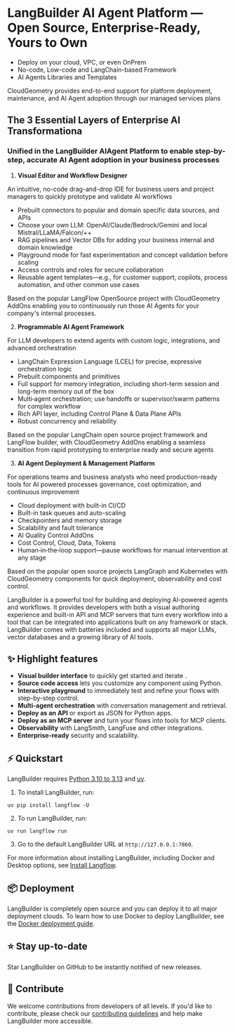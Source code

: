 
# LangBuilder AI Agent Platform — Open Source, Enterprise-Ready, Yours to Own

-   Deploy on your cloud, VPC, or even OnPrem
-   No-code, Low-code and LangChain-based Framework
-   AI Agents Libraries and Templates

CloudGeometry provides end-to-end support for platform deployment, maintenance, and AI Agent adoption through our managed services plans

## The 3 Essential Layers of Enterprise AI Transformationa

### Unified in the LangBuilder AIAgent Platform to enable step-by-step, accurate AI Agent adoption in your business processes

1.  **Visual Editor and Workflow Designer**

An intuitive, no-code drag-and-drop IDE for business users and project managers to quickly prototype and validate AI workflows

-   Prebuilt connectors to popular and domain specific data sources, and APIs
-   Choose your own LLM: OpenAI/Claude/Bedrock/Gemini and local Mistral/LLaMA/Falcon/++
-   RAG pipelines and Vector DBs for adding your business internal and domain knowledge
-   Playground mode for fast experimentation and concept validation before scaling
-   Access controls and roles for secure collaboration
-   Reusable agent templates—e.g., for customer support, copilots, process automation, and other common use cases

Based on the popular LangFlow OpenSource project with CloudGeometry AddOns enabling you to continuously run those AI Agents for your company's internal processes.

2.  **Programmable AI Agent Framework**

For LLM developers to extend agents with custom logic, integrations, and advanced orchestration

-   LangChain Expression Language (LCEL) for precise, expressive orchestration logic
-   Prebuilt components and primitives
-   Full support for memory integration, including short-term session and long-term memory out of the box
-   Multi‑agent orchestration; use handoffs or supervisor/swarm patterns for complex workflow
-   Rich API layer, including Control Plane & Data Plane APIs
-   Robust concurrency and reliability

Based on the popular LangChain open source project framework and LangFlow builder, with CloudGeometry AddOns enabling a seamless transition from rapid prototyping to enterprise ready and secure agents

3.  **AI Agent Deployment & Management Platform**

For operations teams and business analysts who need production-ready tools for AI powered processes governance, cost optimization, and continuous improvement

-   Cloud deployment with built-in CI/CD
-   Built-in task queues and auto-scaling
-   Checkpointers and memory storage
-   Scalability and fault tolerance
-   AI Quality Control AddOns
-   Cost Control, Cloud, Data, Tokens
-   Human‑in‑the‑loop support—pause workflows for manual intervention at any stage

Based on the popular open source projects LangGraph and Kubernetes with CloudGeometry components for quick deployment, observability and cost control.

<!-- markdownlint-disable MD030 -->



LangBuilder is a powerful tool for building and deploying AI-powered agents and workflows. It provides developers with both a visual authoring experience and built-in API and MCP servers that turn every workflow into a tool that can be integrated into applications built on any framework or stack. LangBuilder comes with batteries included and supports all major LLMs, vector databases and a growing library of AI tools.

## ✨ Highlight features

- **Visual builder interface** to quickly get started and iterate .
- **Source code access** lets you customize any component using Python.
- **Interactive playground** to immediately test and refine your flows with step-by-step control.
- **Multi-agent orchestration** with conversation management and retrieval.
- **Deploy as an API** or export as JSON for Python apps.
- **Deploy as an MCP server** and turn your flows into tools for MCP clients.
- **Observability** with LangSmith, LangFuse and other integrations.
- **Enterprise-ready** security and scalability.

## ⚡️ Quickstart

LangBuilder requires [Python 3.10 to 3.13](https://www.python.org/downloads/release/python-3100/) and [uv](https://docs.astral.sh/uv/getting-started/installation/).

1. To install LangBuilder, run:

```shell
uv pip install langflow -U
```

2. To run LangBuilder, run:

```shell
uv run langflow run
```

3. Go to the default LangBuilder URL at `http://127.0.0.1:7860`.

For more information about installing LangBuilder, including Docker and Desktop options, see [Install Langflow](https://docs.langflow.org/get-started-installation).

## 📦 Deployment

LangBuilder is completely open source and you can deploy it to all major deployment clouds. To learn how to use Docker to deploy LangBuilder, see the [Docker deployment guide](https://docs.langflow.org/deployment-docker).

## ⭐ Stay up-to-date

Star LangBuilder on GitHub to be instantly notified of new releases.

## 👋 Contribute

We welcome contributions from developers of all levels. If you'd like to contribute, please check our [contributing guidelines](./CONTRIBUTING.md) and help make LangBuilder more accessible.

